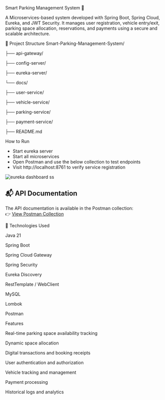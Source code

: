 Smart Parking Management System 🚗


A Microservices-based system developed with Spring Boot, Spring Cloud, Eureka, and JWT Security.
It manages user registration, vehicle entry/exit, parking space allocation, reservations, and payments using a secure and scalable architecture.

📁 Project Structure
Smart-Parking-Management-System/

├── api-gateway/

├── config-server/

├── eureka-server/

└── docs/

├── user-service/

├── vehicle-service/

├── parking-service/

├── payment-service/

├── README.md


How to Run


* Start eureka server
* Start all microservices
* Open Postman and use the below collection to test endpoints
* Visit http://localhost:8761 to verify service registration

![eureka dashboard ss](https://github.com/user-attachments/assets/dcec032c-e0b6-4260-acca-c7f3134c9fd7)


## 📬 API Documentation

The API documentation is available in the Postman collection:  
👉 [View Postman Collection](https://www.postman.com/collections/https://web.postman.co/workspace/b46634b4-6556-44ff-8b8d-3efdfa8d759f/collection/40735357-0d07806e-cadc-4c83-9689-d5f807f6a8b5?action=share&source=copy-link&creator=40735357)



🧪 Technologies Used


Java 21

Spring Boot

Spring Cloud Gateway

Spring Security 

Eureka Discovery

RestTemplate / WebClient

MySQL

Lombok

Postman


Features

Real-time parking space availability tracking

Dynamic space allocation

Digital transactions and booking receipts

User authentication and authorization

Vehicle tracking and management

Payment processing

Historical logs and analytics
